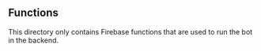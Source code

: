 ## Functions

This directory only contains Firebase functions that are used to run the bot in the backend.
